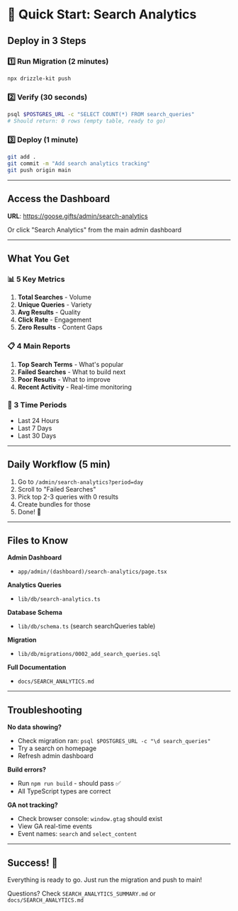 # 🚀 Quick Start: Search Analytics

## Deploy in 3 Steps

### 1️⃣ Run Migration (2 minutes)
```bash
npx drizzle-kit push
```

### 2️⃣ Verify (30 seconds)
```bash
psql $POSTGRES_URL -c "SELECT COUNT(*) FROM search_queries"
# Should return: 0 rows (empty table, ready to go)
```

### 3️⃣ Deploy (1 minute)
```bash
git add .
git commit -m "Add search analytics tracking"
git push origin main
```

---

## Access the Dashboard

**URL**: https://goose.gifts/admin/search-analytics

Or click "Search Analytics" from the main admin dashboard

---

## What You Get

### 📊 5 Key Metrics
1. **Total Searches** - Volume
2. **Unique Queries** - Variety
3. **Avg Results** - Quality
4. **Click Rate** - Engagement
5. **Zero Results** - Content Gaps

### 📋 4 Main Reports
1. **Top Search Terms** - What's popular
2. **Failed Searches** - What to build next
3. **Poor Results** - What to improve
4. **Recent Activity** - Real-time monitoring

### 📅 3 Time Periods
- Last 24 Hours
- Last 7 Days
- Last 30 Days

---

## Daily Workflow (5 min)

1. Go to `/admin/search-analytics?period=day`
2. Scroll to "Failed Searches"
3. Pick top 2-3 queries with 0 results
4. Create bundles for those
5. Done! 🎉

---

## Files to Know

**Admin Dashboard**
- `app/admin/(dashboard)/search-analytics/page.tsx`

**Analytics Queries**
- `lib/db/search-analytics.ts`

**Database Schema**
- `lib/db/schema.ts` (search searchQueries table)

**Migration**
- `lib/db/migrations/0002_add_search_queries.sql`

**Full Documentation**
- `docs/SEARCH_ANALYTICS.md`

---

## Troubleshooting

**No data showing?**
- Check migration ran: `psql $POSTGRES_URL -c "\d search_queries"`
- Try a search on homepage
- Refresh admin dashboard

**Build errors?**
- Run `npm run build` - should pass ✅
- All TypeScript types are correct

**GA not tracking?**
- Check browser console: `window.gtag` should exist
- View GA real-time events
- Event names: `search` and `select_content`

---

## Success! 🎉

Everything is ready to go. Just run the migration and push to main!

Questions? Check `SEARCH_ANALYTICS_SUMMARY.md` or `docs/SEARCH_ANALYTICS.md`
